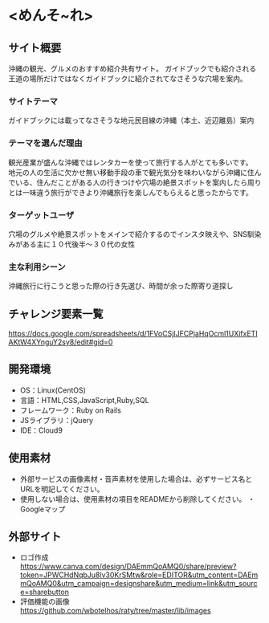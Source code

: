 # <めんそ~れ>

## サイト概要
沖縄の観光、グルメのおすすめ紹介共有サイト。
ガイドブックでも紹介される王道の場所だけではなくガイドブックに紹介されてなさそうな穴場を案内。

### サイトテーマ
ガイドブックには載ってなさそうな地元民目線の沖縄（本土、近辺離島）案内

### テーマを選んだ理由
観光産業が盛んな沖縄ではレンタカーを使って旅行する人がとても多いです。
地元の人の生活に欠かせ無い移動手段の車で観光気分を味わいながら沖縄に住んでいる、住んだことがある人の行きつけや穴場の絶景スポットを案内したら周りとは一味違う旅行ができより沖縄旅行を楽しんでもらえると思ったからです。
### ターゲットユーザ
穴場のグルメや絶景スポットをメインで紹介するのでインスタ映えや、SNS馴染みがある主に１０代後半〜３０代の女性

### 主な利用シーン
沖縄旅行に行こうと思った際の行き先選び、時間が余った際寄り道探し



## チャレンジ要素一覧
https://docs.google.com/spreadsheets/d/1FVoCSjIJFCPjaHqOcml1UXifxETIAKtW4XYnguY2sy8/edit#gid=0

## 開発環境
- OS：Linux(CentOS)
- 言語：HTML,CSS,JavaScript,Ruby,SQL
- フレームワーク：Ruby on Rails
- JSライブラリ：jQuery
- IDE：Cloud9

## 使用素材
- 外部サービスの画像素材・音声素材を使用した場合は、必ずサービス名とURLを明記してください。
- 使用しない場合は、使用素材の項目をREADMEから削除してください。
・Googleマップ
## 外部サイト
- ロゴ作成　https://www.canva.com/design/DAEmmQoAMQ0/share/preview?token=JPWCHdNqbJu8lv30KrSMtw&role=EDITOR&utm_content=DAEmmQoAMQ0&utm_campaign=designshare&utm_medium=link&utm_source=sharebutton
- 評価機能の画像　https://github.com/wbotelhos/raty/tree/master/lib/images
 
